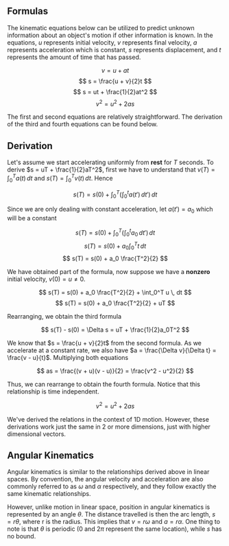 ## Formulas

The kinematic equations below can be utilized to predict unknown information about an object's motion if other information is known. In the equations, $u$ represents initial velocity,
$v$ represents final velocity, $a$ represents acceleration which is constant, $s$ represents displacement,
and $t$ represents the amount of time that has passed.

$$ v = u + at $$
$$ s = \frac{u + v}{2}t $$
$$ s = ut + \frac{1}{2}at^2 $$
$$ v^2 = u^2 + 2as $$

The first and second equations are relatively straightforward. The derivation of the third and fourth equations can be found below.

## Derivation

Let's assume we start accelerating uniformly from **rest** for $T$ seconds. To derive $s = uT + \frac{1}{2}aT^2$, first we have to understand that $v(T) = \int_0^T a(t) \, dt$ and $s(T) = \int_0^T v(t) \, dt$. Hence

$$ s(T) = s(0) + \int_0^T \left( \int_0^t a(t') \, dt' \right) \, dt $$

Since we are only dealing with constant acceleration, let $a(t') = a_0$ which will be a constant

$$ s(T) = s(0) + \int_0^T \left( \int_0^t a_0 \, dt' \right) \, dt $$
$$ s(T) = s(0) + a_0 \int_0^T t \, dt $$
$$ s(T) = s(0) + a_0 \frac{T^2}{2} $$

We have obtained part of the formula, now suppose we have a **nonzero** initial velocity, $v(0) = u \not = 0$.

$$ s(T) = s(0) + a_0 \frac{T^2}{2} + \int_0^T u \, dt $$
$$ s(T) = s(0) + a_0 \frac{T^2}{2} + uT $$

Rearranging, we obtain the third formula

$$ s(T) - s(0) = \Delta s = uT + \frac{1}{2}a_0T^2 $$

We know that $s = \frac{u + v}{2}t$ from the second formula. As we accelerate at a constant rate, we also have
$a = \frac{\Delta v}{\Delta t} = \frac{v - u}{t}$. Multiplying both equations

$$ as = \frac{(v + u)(v - u)}{2} = \frac{v^2 - u^2}{2} $$

Thus, we can rearrange to obtain the fourth formula. Notice that this relationship is time independent.

$$ v^2 = u^2 + 2as $$

We've derived the relations in the context of 1D motion.
However, these derivations work just the same in 2 or more dimensions, just with higher dimensional vectors.

## Angular Kinematics

Angular kinematics is similar to the relationships derived above in linear spaces. By convention, the angular velocity and acceleration are also commonly referred to as $\omega$ and $\alpha$ respectively, and they follow exactly the same
kinematic relationships.

However, unlike motion in linear space, position in angular kinematics is represented by an angle $\theta$. The distance travelled is then the arc length, $s = r\theta$, where r is the radius. This implies that $v = r\omega$ and $a = r\alpha$. One thing to note is that $\theta$ is periodic ($0$ and $2\pi$ represent the same location), while $s$ has no bound.